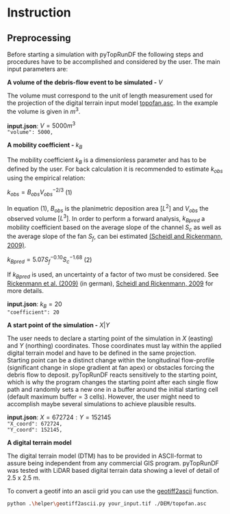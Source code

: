 # Instruction

## Preprocessing

Before starting a simulation with pyTopRunDF the following steps and procedures have to be accomplished and considered by the user. The main input parameters are:

**A volume of the debris-flow event to be simulated -** $V$

The volume must correspond to the unit of length measurement used for the projection of the digital terrain input model [topofan.asc](topofan.asc). In the example the volume is given in $m^3$.

**input.json**: $V=5000 m^3$\
`"volume": 5000,`

**A mobility coefficient -** $k_B$

The mobility coefficient $k_B$ is a dimensionless parameter and has to be defined by the user. For back calculation it is recommended to estimate $k_{obs}$ using the empirical relation:

$k_{obs}=B_{obs}V_{obs}^{-2/3}$ (1)

In equation (1), $B_{obs}$ is the planimetric deposition area $[L^2]$ and $V_{obs}$ the observed volume $[L^3]$. In order to perform a forward analysis, $k_{Bpred}$ a mobility coefficient based on the average slope of the channel $S_c$ as well as the average slope of the fan $S_f$, can bei estimated [(Scheidl and Rickenmann, 2009)](https://onlinelibrary.wiley.com/doi/abs/10.1002/esp.1897).

$k_{Bpred}=5.07S_f^{-0.10}S_c^{-1.68}$ (2)

If $k_{Bpred}$ is used, an uncertainty of a factor of two must be considered. See [Rickenmann et al. (2009)](https://www.e-periodica.ch/digbib/view?pid=wel-004%3A2010%3A102%3A%3A42) (in german), [Scheidl and Rickenmann, 2009](https://onlinelibrary.wiley.com/doi/abs/10.1002/esp.1897) for more details.

**input.json**: $k_B=20$\
`"coefficient": 20`

**A start point of the simulation -** $X | Y$

The user needs to declare a starting point of the simulation in $X$ (easting) and $Y$ (northing) coordinates. Those coordinates must lay within the applied digital terrain model and have to be defined in the same projection.\
Starting point can be a distinct change within the longitudinal flow-profile (significant change in slope gradient at fan apex) or obstacles forcing the debris flow to deposit. pyTopRunDF reacts sensitively to the starting point, which is why the program changes the starting point after each single flow path and randomly sets a new one in a buffer around the initial starting cell (default maximum buffer = 3 cells). However, the user might need to accomplish maybe several simulations to achieve plausible results.

**input.json**: $X=672724: Y= 152145$\
`"X_coord": 672724,`\
`"Y_coord": 152145,`


**A digital terrain model**

The digital terrain model (DTM) has to be provided in ASCII-format to assure being independent from any commercial GIS program. pyTopRunDF was
tested with LiDAR based digital terrain data showing a level of detail of 2.5 x 2.5 m.

To convert a geotif into an ascii grid you can use the [geotiff2ascii](./helper/geotiff2ascii.py) function.

``` bash
python .\helper\geotiff2ascii.py your_input.tif ./DEM/topofan.asc
```
